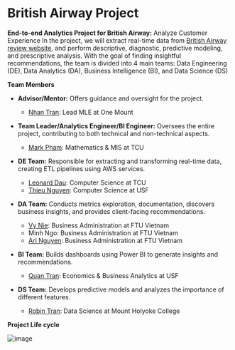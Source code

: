 # British Airway Project

**End-to-end Analytics Project for British Airway:** Analyze Customer Experience
In the project, we will extract real-time data from [British Airway review website](https://www.airlinequality.com/airline-reviews/british-airways), and perform descriptive, diagnostic, predictive modeling, and prescriptive analysis. With the goal of finding insightful recommendations, the team is divided into 4 main teams: Data Engineering (DE), Data Analytics (DA), Business Intelligence (BI), and Data Science (DS)


**Team Members**

* **Advisor/Mentor:** Offers guidance and oversight for the project.
  * [Nhan Tran](https://www.linkedin.com/in/panicpotatoe/): Lead MLE at One Mount

* **Team Leader/Analytics Engineer/BI Engineer:** Oversees the entire project, contributing to both technical and non-technical aspects.
  * [Mark Pham](https://www.linkedin.com/in/minhbphamm/): Mathematics & MIS at TCU

* **DE Team:** Responsible for extracting and transforming real-time data, creating ETL pipelines using AWS services.
  * [Leonard Dau](https://www.linkedin.com/in/leonard-dau-722399238/): Computer Science at TCU
  * [Thieu Nguyen](https://www.linkedin.com/in/thieunguyen1402/): Computer Science at USF

* **DA Team:** Conducts metrics exploration, documentation, discovers business insights, and provides client-facing recommendations.
  * [Vy Nie](https://www.linkedin.com/in/vy-nie-712731227/): Business Administration at FTU Vietnam
  * Minh Ngo: Business Administration at FTU Vietnam
  * [Ari Nguyen](https://www.linkedin.com/in/aringuyen26): Business Administration at FTU Vietnam

* **BI Team:** Builds dashboards using Power BI to generate insights and recommendations.
  * [Quan Tran](https://www.linkedin.com/in/hquantran/): Economics & Business Analytics at USF

* **DS Team:** Develops predictive models and analyzes the importance of different features.
  * [Robin Tran](https://www.linkedin.com/in/robin-tran/): Data Science at Mount Holyoke College



**Project Life cycle**

![image](https://github.com/MarkPhamm/British-Airway/assets/99457952/aeff38f4-f999-4905-849a-68afe1514190)

